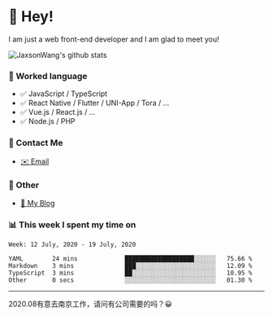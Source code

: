 # 👋 Hey!

I am just a web front-end developer and I am glad to meet you!

![JaxsonWang's github stats](https://github-readme-stats.vercel.app/api?username=JaxsonWang&&show_icons=true&&title_color=1abc9c&&icon_color=1abc9c)


### 📝 Worked language

- ✅ JavaScript / TypeScript
- ✅ React Native / Flutter / UNI-App / Tora / ...
- ✅ Vue.js / React.js / ...
- ✅ Node.js / PHP

### 📮 Contact Me

- [✉️ Email](mailto:i@iiong.com)

### 🤪 Other

- [📌 My Blog](https://iiong.com)

### 📊 This week I spent my time on

<!--START_SECTION:waka-->
```text
Week: 12 July, 2020 - 19 July, 2020

YAML        24 mins             ███████████████████░░░░░░   75.66 % 
Markdown    3 mins              ███░░░░░░░░░░░░░░░░░░░░░░   12.09 % 
TypeScript  3 mins              ██░░░░░░░░░░░░░░░░░░░░░░░   10.95 % 
Other       0 secs              ░░░░░░░░░░░░░░░░░░░░░░░░░   01.30 %
```
<!--END_SECTION:waka-->

---

2020.08有意去南京工作，请问有公司需要的吗？😀